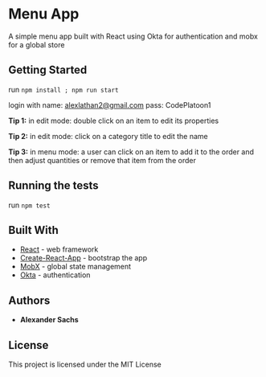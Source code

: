 # Menu App

A simple menu app built with React using Okta for authentication and mobx for a global store

## Getting Started

run `npm install ; npm run start`

login with
name: alexlathan2@gmail.com
pass: CodePlatoon1

**Tip 1:** in edit mode: double click on an item to edit its properties

**Tip 2:** in edit mode: click on a category title to edit the name

**Tip 3:** in menu mode: a user can click on an item to add it to the order and then adjust quantities or remove that item from the order

## Running the tests

run `npm test`

## Built With

* [React](https://reactjs.org) - web framework
* [Create-React-App](https://github.com/facebookincubator/create-react-app) - bootstrap the app
* [MobX](https://mobx.js.org/) - global state management
* [Okta](https://www.okta.com/) - authentication

## Authors

* **Alexander Sachs** 

## License

This project is licensed under the MIT License 